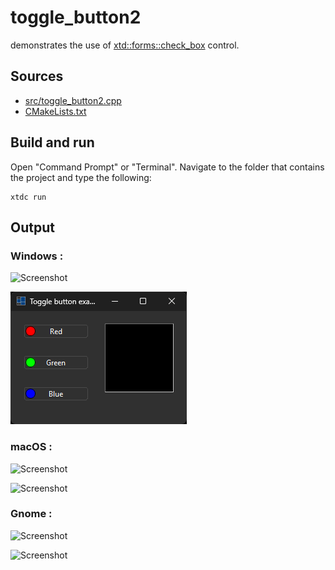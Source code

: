 # toggle_button2

demonstrates the use of [xtd::forms::check_box](https://gammasoft71.github.io/xtd/reference_guides/latest/classxtd_1_1forms_1_1check__box.html) control.

## Sources

* [src/toggle_button2.cpp](src/toggle_button2.cpp)
* [CMakeLists.txt](CMakeLists.txt)

## Build and run

Open "Command Prompt" or "Terminal". Navigate to the folder that contains the project and type the following:

```shell
xtdc run
```

## Output

### Windows :

![Screenshot](../../../../docs/pictures/examples/toggle_button2_w.png)

![Screenshot](../../../../docs/pictures/examples/toggle_button2_wd.png)

### macOS :

![Screenshot](../../../../docs/pictures/examples/toggle_button2_m.png)

![Screenshot](../../../../docs/pictures/examples/toggle_button2_md.png)

### Gnome :

![Screenshot](../../../../docs/pictures/examples/toggle_button2_g.png)

![Screenshot](../../../../docs/pictures/examples/toggle_button2_gd.png)
